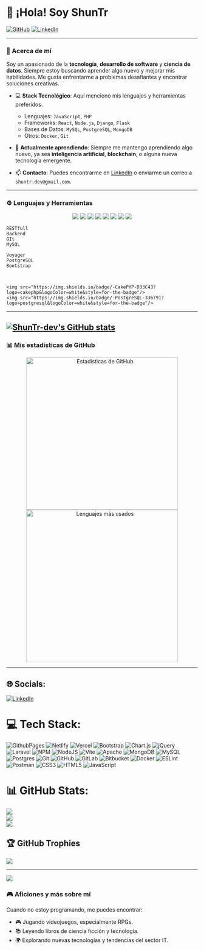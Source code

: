# 👋 ¡Hola! Soy ShunTr


[![GitHub](https://img.shields.io/badge/GitHub-%40ShunTr-dev-black?style=flat-square&logo=github)](https://github.com/ShunTr-dev)
[![LinkedIn](https://img.shields.io/badge/LinkedIn-%40ShunTr-dev-blue?style=flat-square&logo=linkedin)](https://www.linkedin.com/in/pablo-martinez-developer/)

---

### 🚀 Acerca de mí

Soy un apasionado de la **tecnología**, **desarrollo de software** y **ciencia de datos**. Siempre estoy buscando aprender algo nuevo y mejorar mis habilidades. Me gusta enfrentarme a problemas desafiantes y encontrar soluciones creativas.

- 💻 **Stack Tecnológico**: Aquí menciono mis lenguajes y herramientas preferidos.
    - Lenguajes: `JavaScript`, `PHP`
    - Frameworks: `React`, `Node.js`, `Django`, `Flask`
    - Bases de Datos: `MySQL`, `PostgreSQL`, `MongoDB`
    - Otros: `Docker`, `Git`

- 🌱 **Actualmente aprendiendo**: Siempre me mantengo aprendiendo algo nuevo, ya sea **inteligencia artificial**, **blockchain**, o alguna nueva tecnología emergente.
  


- 📫 **Contacto**: Puedes encontrarme en [LinkedIn](https://www.linkedin.com/in/pablo-martinez-developer/) o enviarme un correo a `shuntr.dev@gmail.com`.

---

### ⚙️ Lenguajes y Herramientas

<p align="center">
    <img src="https://img.shields.io/badge/-PHP-3776AB?logo=php&logoColor=white&style=for-the-badge"/>
    <img src="https://img.shields.io/badge/-JavaScript-F7DF1E?logo=javascript&logoColor=black&style=for-the-badge"/>
    <img src="https://img.shields.io/badge/-React-61DAFB?logo=react&logoColor=black&style=for-the-badge"/>
    <img src="https://img.shields.io/badge/-Node.js-339933?logo=node.js&logoColor=white&style=for-the-badge"/>
    <img src="https://img.shields.io/badge/-Docker-2496ED?logo=docker&logoColor=white&style=for-the-badge"/>
    <img src="https://img.shields.io/badge/-Laravel-FF2D20?logo=laravel&logoColor=white&style=for-the-badge"/>
    <img src="https://img.shields.io/badge/-HTML5-E34F26?logo=html5&logoColor=white&style=for-the-badge"/>
    <img src="https://img.shields.io/badge/-CSS3-1572B6?logo=css3&logoColor=white&style=for-the-badge"/>
    

    
    
    RESTfull
    Backend
    GIt
    MySQL
    
    Voyager
    PostgreSQL
    Bootstrap


    
    <img src="https://img.shields.io/badge/-CakePHP-D33C43?logo=cakephp&logoColor=white&style=for-the-badge"/>
    <img src="https://img.shields.io/badge/-PostgreSQL-336791?logo=postgresql&logoColor=white&style=for-the-badge"/>
</p>

---
[![ShunTr-dev's GitHub stats](https://github-readme-stats.vercel.app/api?username=ShunTr-dev)](https://github.com/ShunTr-dev/)
---
### 📊 Mis estadísticas de GitHub


<p align="center">
    <img src="https://github-readme-stats.vercel.app/api?username=ShunTr-dev&show_icons=true&theme=radical&count_private=true" alt="Estadísticas de GitHub" width="400">
    <img src="https://github-readme-stats.vercel.app/api/top-langs/?username=ShunTr-dev&layout=compact&theme=radical" alt="Lenguajes más usados" width="400">
</p>

---








## 🌐 Socials:
[![LinkedIn](https://img.shields.io/badge/LinkedIn-%230077B5.svg?logo=linkedin&logoColor=white)](https://linkedin.com/in/pablo-martinez-developer) 

# 💻 Tech Stack:
![GithubPages](https://img.shields.io/badge/github%20pages-121013?style=for-the-badge&logo=github&logoColor=white) ![Netlify](https://img.shields.io/badge/netlify-%23000000.svg?style=for-the-badge&logo=netlify&logoColor=#00C7B7) ![Vercel](https://img.shields.io/badge/vercel-%23000000.svg?style=for-the-badge&logo=vercel&logoColor=white) ![Bootstrap](https://img.shields.io/badge/bootstrap-%238511FA.svg?style=for-the-badge&logo=bootstrap&logoColor=white) ![Chart.js](https://img.shields.io/badge/chart.js-F5788D.svg?style=for-the-badge&logo=chart.js&logoColor=white) ![jQuery](https://img.shields.io/badge/jquery-%230769AD.svg?style=for-the-badge&logo=jquery&logoColor=white) ![Laravel](https://img.shields.io/badge/laravel-%23FF2D20.svg?style=for-the-badge&logo=laravel&logoColor=white) ![NPM](https://img.shields.io/badge/NPM-%23CB3837.svg?style=for-the-badge&logo=npm&logoColor=white) ![NodeJS](https://img.shields.io/badge/node.js-6DA55F?style=for-the-badge&logo=node.js&logoColor=white) ![Vite](https://img.shields.io/badge/vite-%23646CFF.svg?style=for-the-badge&logo=vite&logoColor=white) ![Apache](https://img.shields.io/badge/apache-%23D42029.svg?style=for-the-badge&logo=apache&logoColor=white) ![MongoDB](https://img.shields.io/badge/MongoDB-%234ea94b.svg?style=for-the-badge&logo=mongodb&logoColor=white) ![MySQL](https://img.shields.io/badge/mysql-4479A1.svg?style=for-the-badge&logo=mysql&logoColor=white) ![Postgres](https://img.shields.io/badge/postgres-%23316192.svg?style=for-the-badge&logo=postgresql&logoColor=white) ![Git](https://img.shields.io/badge/git-%23F05033.svg?style=for-the-badge&logo=git&logoColor=white) ![GitHub](https://img.shields.io/badge/github-%23121011.svg?style=for-the-badge&logo=github&logoColor=white) ![GitLab](https://img.shields.io/badge/gitlab-%23181717.svg?style=for-the-badge&logo=gitlab&logoColor=white) ![Bitbucket](https://img.shields.io/badge/bitbucket-%230047B3.svg?style=for-the-badge&logo=bitbucket&logoColor=white) ![Docker](https://img.shields.io/badge/docker-%230db7ed.svg?style=for-the-badge&logo=docker&logoColor=white) ![ESLint](https://img.shields.io/badge/ESLint-4B3263?style=for-the-badge&logo=eslint&logoColor=white) ![Postman](https://img.shields.io/badge/Postman-FF6C37?style=for-the-badge&logo=postman&logoColor=white) ![CSS3](https://img.shields.io/badge/css3-%231572B6.svg?style=for-the-badge&logo=css3&logoColor=white) ![HTML5](https://img.shields.io/badge/html5-%23E34F26.svg?style=for-the-badge&logo=html5&logoColor=white) ![JavaScript](https://img.shields.io/badge/javascript-%23323330.svg?style=for-the-badge&logo=javascript&logoColor=%23F7DF1E)
# 📊 GitHub Stats:
![](https://github-readme-stats.vercel.app/api?username=ShunTr-dev&theme=dark&hide_border=false&include_all_commits=false&count_private=false)<br/>
![](https://github-readme-streak-stats.herokuapp.com/?user=ShunTr-dev&theme=dark&hide_border=false)<br/>
![](https://github-readme-stats.vercel.app/api/top-langs/?username=ShunTr-dev&theme=dark&hide_border=false&include_all_commits=false&count_private=false&layout=compact)

## 🏆 GitHub Trophies
![](https://github-profile-trophy.vercel.app/?username=ShunTr-dev&theme=radical&no-frame=false&no-bg=true&margin-w=4)

---
[![](https://visitcount.itsvg.in/api?id=ShunTr-dev&icon=0&color=0)](https://visitcount.itsvg.in)

<!-- Proudly created with GPRM ( https://gprm.itsvg.in ) -->







### 🎮 Aficiones y más sobre mí

Cuando no estoy programando, me puedes encontrar:
- 🎮 Jugando videojuegos, especialmente RPGs.
- 📚 Leyendo libros de ciencia ficción y tecnología.
- 🌍 Explorando nuevas tecnologías y tendencias del sector IT.
  
<!--
**ShunTr-dev/ShunTr-dev** is a ✨ _special_ ✨ repository because its `README.md` (this file) appears on your GitHub profile.

Here are some ideas to get you started:

- 🔭 I’m currently working on ...
- 🌱 I’m currently learning ...
- 👯 I’m looking to collaborate on ...
- 🤔 I’m looking for help with ...
- 💬 Ask me about ...
- 📫 How to reach me: ...
- 😄 Pronouns: ...
- ⚡ Fun fact: ...
-->
